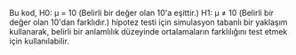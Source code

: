 Bu kod, H0: μ = 10 (Belirli bir değer olan 10'a eşittir.)
H1: μ ≠ 10 (Belirli bir değer olan 10'dan farklıdır.) hipotez testi için simulasyon tabanlı bir yaklaşım kullanarak, belirli bir anlamlılık düzeyinde ortalamaların farklılığını test etmek için kullanılabilir.
